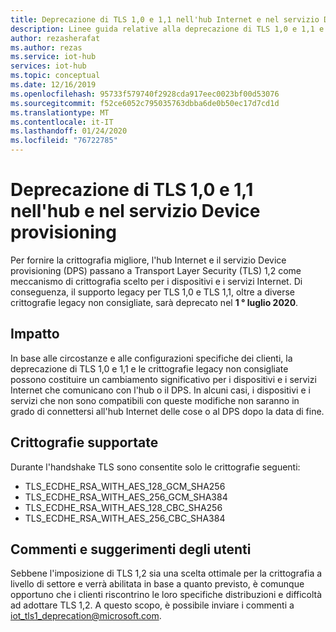 ```yaml
---
title: Deprecazione di TLS 1,0 e 1,1 nell'hub Internet e nel servizio Device provisioning (DPS) | Microsoft Docs
description: Linee guida relative alla deprecazione di TLS 1,0 e 1,1 e alle crittografie supportate nell'hub e nei DPS.
author: rezasherafat
ms.author: rezas
ms.service: iot-hub
services: iot-hub
ms.topic: conceptual
ms.date: 12/16/2019
ms.openlocfilehash: 95733f579740f2928cda917eec0023bf00d53076
ms.sourcegitcommit: f52ce6052c795035763dbba6de0b50ec17d7cd1d
ms.translationtype: MT
ms.contentlocale: it-IT
ms.lasthandoff: 01/24/2020
ms.locfileid: "76722785"
---
```

# <a name="deprecation-of-tls-10-and-11-in-iot-hub-and-device-provisioning-service"></a>Deprecazione di TLS 1,0 e 1,1 nell'hub e nel servizio Device provisioning

Per fornire la crittografia migliore, l'hub Internet e il servizio Device provisioning (DPS) passano a Transport Layer Security (TLS) 1,2 come meccanismo di crittografia scelto per i dispositivi e i servizi Internet. Di conseguenza, il supporto legacy per TLS 1,0 e TLS 1,1, oltre a diverse crittografie legacy non consigliate, sarà deprecato nel **1 ° luglio 2020**.


## <a name="impact"></a>Impatto
In base alle circostanze e alle configurazioni specifiche dei clienti, la deprecazione di TLS 1,0 e 1,1 e le crittografie legacy non consigliate possono costituire un cambiamento significativo per i dispositivi e i servizi Internet che comunicano con l'hub o il DPS. In alcuni casi, i dispositivi e i servizi che non sono compatibili con queste modifiche non saranno in grado di connettersi all'hub Internet delle cose o al DPS dopo la data di fine.


## <a name="supported-ciphers"></a>Crittografie supportate

Durante l'handshake TLS sono consentite solo le crittografie seguenti:

* TLS_ECDHE_RSA_WITH_AES_128_GCM_SHA256
* TLS_ECDHE_RSA_WITH_AES_256_GCM_SHA384
* TLS_ECDHE_RSA_WITH_AES_128_CBC_SHA256
* TLS_ECDHE_RSA_WITH_AES_256_CBC_SHA384


## <a name="customer-feedback"></a>Commenti e suggerimenti degli utenti

Sebbene l'imposizione di TLS 1,2 sia una scelta ottimale per la crittografia a livello di settore e verrà abilitata in base a quanto previsto, è comunque opportuno che i clienti riscontrino le loro specifiche distribuzioni e difficoltà ad adottare TLS 1,2. A questo scopo, è possibile inviare i commenti a [iot_tls1_deprecation@microsoft.com](mailto:iot_tls1_deprecation@microsoft.com).